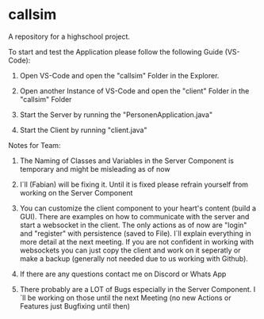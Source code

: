 # callsim
A repository for a highschool project.

To start and test the Application please follow the following Guide (VS-Code):

1. Open VS-Code and open the "callsim" Folder in the Explorer.

2. Open another Instance of VS-Code and open the "client" Folder in the "callsim" Folder

3. Start the Server by running the "PersonenApplication.java"

4. Start the Client by running "client.java"


Notes for Team:

1. The Naming of Classes and Variables in the Server Component is temporary and might be misleading as of now

2. I´ll (Fabian) will be fixing it. Until it is fixed please refrain yourself from working on the Server Component

3. You can customize the client component to your heart's content (build a GUI). There are examples on how to communicate with the server and start a websocket in the
client. The only actions as of now are "login" and "register" with persistence (saved to File). I´ll explain everything in more detail at the next meeting.
If you are not confident in working with websockets you can just copy the client and work on it seperatly or make a backup (generally not needed due to us 
working with Github).

4. If there are any questions contact me on Discord or Whats App

5. There probably are a LOT of Bugs especially in the Server Component. I´ll be working on those until the next Meeting (no new Actions or Features just Bugfixing
until then)

